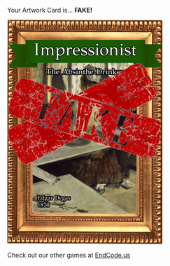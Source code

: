 Your Artwork Card is... 
  **FAKE!**
 
 ![alt text](ArtworThe_Absinthe_Drinker_Fake[face,1].png?raw=true "Artwork Card")  
 
 
 
 
 
 Check out our other games at [EndCode.us](https://endcode.us/)
